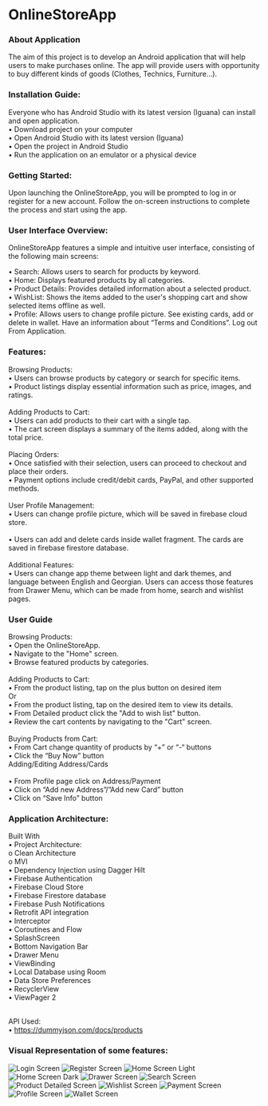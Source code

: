 # OnlineStoreApp

### About Application
The aim of this project is to develop an Android application that will help users to make purchases online. The app will provide users with opportunity to buy different kinds of goods (Clothes, Technics, Furniture…). 

### Installation Guide:
Everyone who has Android Studio with its latest version (Iguana) can install and open application. <br />
•	Download project on your computer <br />
•	Open Android Studio with its latest version (Iguana) <br /> 
•	Open the project in Android Studio <br />
•	Run the application on an emulator or a physical device <br />

### Getting Started:
Upon launching the OnlineStoreApp, you will be prompted to log in or register for a new account. Follow the on-screen instructions to complete the process and start using the app.

### User Interface Overview:
OnlineStoreApp features a simple and intuitive user interface, consisting of the following main screens: <br /> 

•	Search: Allows users to search for products by keyword. <br />
•	Home: Displays featured products by all categories. <br />
•	Product Details: Provides detailed information about a selected product. <br />
•	WishList: Shows the items added to the user's shopping cart and show selected items offline as well. <br />
•	Profile: Allows users to change profile picture. See existing cards, add or delete in wallet. Have an information about “Terms and Conditions”. Log out From Application. <br />

### Features:
Browsing Products: <br />
•	Users can browse products by category or search for specific items. <br />
•	Product listings display essential information such as price, images, and ratings. <br /> <br />
Adding Products to Cart: <br />
•	Users can add products to their cart with a single tap. <br />
•	The cart screen displays a summary of the items added, along with the total price. <br /> <br /> 
Placing Orders: <br />
•	Once satisfied with their selection, users can proceed to checkout and place their orders. <br />
•	Payment options include credit/debit cards, PayPal, and other supported methods. <br /> <br />
User Profile Management: <br />
•	Users can change profile picture, which will be saved in firebase cloud store. <br /> <br />
•	Users can add and delete cards inside wallet fragment. The cards are saved in firebase firestore database. <br /> <br />
Additional Features: <br />
•	Users can change app theme between light and dark themes, and language between English and Georgian. Users can access those features from Drawer Menu, 
which can be made from home, search and wishlist pages. <br />

### User Guide
Browsing Products: <br />
•	Open the OnlineStoreApp. <br />
•	Navigate to the "Home" screen. <br />
•	Browse featured products by categories. <br /> <br />
Adding Products to Cart:<br />
•	From the product listing, tap on the plus button on desired item <br />
Or <br />
•	From the product listing, tap on the desired item to view its details. <br />
•	From Detailed product click the "Add to wish list" button.<br />
•	Review the cart contents by navigating to the "Cart" screen. <br /> <br />
Buying Products from Cart:<br />
•	From Cart change quantity of products by “+” or “-“ buttons <br />
•	Click the “Buy Now” button <br />
Adding/Editing Address/Cards <br /> <br />
•	From Profile page click on Address/Payment <br />
•	Click on “Add new Address”/”Add new Card” button <br />
•	Click on “Save Info” button <br />

### Application Architecture:
Built With  <br />
•	Project Architecture: <br />
o	Clean Architecture <br />
o	MVI <br />
•	Dependency Injection using Dagger Hilt <br />
•	Firebase Authentication <br />
•	Firebase Cloud Store <br />
•	Firebase Firestore database <br />
•	Firebase Push Notifications <br />
•	Retrofit API integration <br />
•	Interceptor <br />
•	Coroutines and Flow <br />
•	SplashScreen <br />
•	Bottom Navigation Bar <br />
•	Drawer Menu <br />
•	ViewBinding <br />
•	Local Database using Room <br />
•	Data Store Preferences <br />
•	RecyclerView <br />
•	ViewPager 2 <br /> <br />

API Used: <br />
•	https://dummyjson.com/docs/products <br />

### Visual Representation of some features:
![Login Screen](ApplicationUI/LoginScreen.PNG)
![Register Screen](ApplicationUI/ResgiterScreen.PNG)
![Home Screen Light](ApplicationUI/HomeScreenLight.PNG)
![Home Screen Dark](ApplicationUI/HomeScreenDark.PNG)
![Drawer Screen](ApplicationUI/DrawerScreen.PNG)
![Search Screen](ApplicationUI/SearchScreen.PNG)
![Product Detailed Screen](ApplicationUI/ProductDetailedScreen.PNG)
![Wishlist Screen](ApplicationUI/WishlistScreen.PNG)
![Payment Screen](ApplicationUI/PaymentScreen.PNG)
![Profile Screen](ApplicationUI/ProfileScreen.PNG)
![Wallet Screen](ApplicationUI/WalletScreen.PNG)


